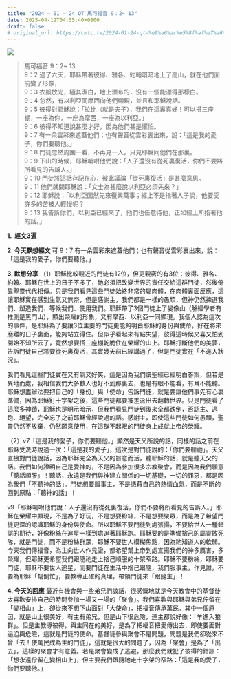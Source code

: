 ```yaml
---
title: "2024 – 01 – 24 QT 馬可福音 9：2~ 13"
date: 2025-04-12T04:55:40+0800
draft: false
# original_url: https://cmtc.tw/2024-01-24-qt-%e9%a6%ac%e5%8f%af%e7%a6%8f%e9%9f%b3-9%ef%bc%9a2-13
---
```


![](/images/qt.jpg)
> 馬可福音 9：2~ 13  
> 9：2 過了六天，耶穌帶著彼得、雅各、約翰暗暗地上了高山，就在他們面前變了形像，  
> 9：3 衣服放光，極其潔白，地上漂布的，沒有一個能漂得那樣白。  
> 9：4 忽然，有以利亞同摩西向他們顯現，並且和耶穌說話。  
> 9：5 彼得對耶穌說：「拉比（就是夫子），我們在這裏真好！可以搭三座棚，一座為你，一座為摩西，一座為以利亞。」  
> 9：6 彼得不知道說甚麼才好，因為他們甚是懼怕。  
> 9：7 有一朵雲彩來遮蓋他們；也有聲音從雲彩裏出來，說：「這是我的愛子，你們要聽他。」  
> 9：8 門徒忽然周圍一看，不再見一人，只見耶穌同他們在那裏。  
> 9：9 下山的時候，耶穌囑咐他們說：「人子還沒有從死裏復活，你們不要將所看見的告訴人。」  
> 9：10 門徒將這話存記在心，彼此議論「從死裏復活」是甚麼意思。  
> 9：11 他們就問耶穌說：「文士為甚麼說以利亞必須先來？」  
> 9：12 耶穌說：「以利亞固然先來復興萬事；經上不是指著人子說，他要受許多的苦被人輕慢呢？  
> 9：13 我告訴你們，以利亞已經來了，他們也任意待他，正如經上所指著他的話。」

**1.  經文3遍**

**2. 今天默想經文**
可 9：7 有一朵雲彩來遮蓋他們；也有聲音從雲彩裏出來，說：「這是我的愛子，你們要聽他。」

**3. 默想分享**
（1）耶穌比較親近的門徒有12位，但更親密的有3位：彼得、雅各、約翰。耶穌在世上的日子不多了，祂必須把改變世界的責任交給這群門徒，然後倚靠聖靈代代相傳。只是我們看見這些門徒始終非常的屬肉體，在肉體裏面反應，這讓耶穌實在感到生氣又無奈，但是感謝主，我們都是一樣的愚頑，但神仍然揀選我們、塑造我們、等候我們、使用我們。耶穌帶了3個門徒上了變像山（解經學者有推測是黑門山），顯出榮耀的形象，又有摩西、以利亞一同顯現。我個人認為這次的事件，是耶穌為了要讓3位主要的門徒更能夠明白耶穌的身份與使命，好在將來磨難的日子裏面，能夠站立得住。但似乎看起來有點失望，彼得這時候又喜又怕到開始不知所云了，竟然想要搭三座棚乾脆住在榮耀的山上。耶穌打斷他們的美夢，告訴門徒自己將要從死裏復活，其實幾天前已經講過了，但是門徒實在「不進入狀況」。

我們看見這些門徒實在又有氣又好笑，這是因為我們讀聖經已經明白答案，但若是異地而處，我相信我們大多數人也好不到那裏去，也是有眼不能看，有耳不能聽。耶穌想盡辦法要把自己的「身份」與「使命」告訴門徒，就是要讓他們事先有心裏準備，因為耶穌釘十字架之後，這些門徒都要被差派出去翻轉世界。只是門徒看了這麼多神蹟，耶穌也是明示暗示，但我們看見門徒到後來全都跌倒，否認主、逃跑、絕望，完全忘了之前耶穌曾經說過的話。感謝主，即使這些門徒如何愚頑，聖靈仍然不放棄，仍然願意使用，在這群不起眼的門徒身上成就上帝的榮耀。

（2）v7「這是我的愛子，你們要聽他。」顯然是天父所說的話，同樣的話之前在耶穌受洗時說過一次：「這是我的愛子」，這次是對門徒說的：「你們要聽祂」。天父直接對門徒說話，因為耶穌完全為天父的旨意而活，聽耶穌的話，就是聽天父的話。我們如何證明自己是愛神的，不是因為參加很多宗教聚會，而是因為我們願意「聽話順服」！聽話，永遠是我們與神建立關係的一切基礎，一切的罪惡，都是因為我們「不聽神的話」。門徒想要服事主，不是憑藉自己的熱情血氣，而是不斷的回到原點：「聽神的話」！

v9「耶穌囑咐他們說：人子還沒有從死裏復活，你們不要將所看見的告訴人。」耶穌在榮耀中顯現，不是為了好玩，不是想要粉絲，不是想要聚眾，而是為了希望門徒更深的認識耶穌的身份與使命。所以耶穌不要門徒到處張揚，不要給世人一種錯誤的期待，好像粉絲在追星一樣到處追著耶穌跑。耶穌要的是準備捨己的屬靈敢死隊，就是門徒，而不是粉絲群眾，耶穌不要世人模糊焦點，因為祂知道人的軟弱。今天我們傳福音，為主向世人作見證，都希望幫上帝到處宣揚我們的神多厲害，多榮耀，但耶穌更希望我們跟隨祂走上捨己順服的十架窄路。耶穌不要粉絲，耶穌要門徒，耶穌不要世人追星，而要門徒在生活中捨己跟隨，我們服事主，作見證，不要為耶穌「幫倒忙」，要教導正確的真理，帶領門徒來「跟隨主」！

**4. 今天的回應**
最近有機會與一些弟兄們談話，很感慨地就是今天教會中的基督徒太喜歡安排自己的時間參加一場又一場的「聚會」。我們喜歡與耶穌與弟兄佇留在「變相山」上，卻從來不想下山面對「大使命」，把福音傳承萬民。其中一個原因，就是山上很美好，有主有弟兄，但是山下很危險，連主都說好像：「羊進入狼群」。但是主教導彼得，與主同在的美好，是為了把福音把愛傳出去，即使要面對逼迫與危險，這就是門徒的使命。基督徒參與聚會不是問題，問題是我們卻從來不曾「去！使萬民成為主的門徒」，這就是很大的問題了，因為「聚會」是為了「出去」，這樣的聚會才有意義。若是聚會變成了逃避，那麼我們就犯了彼得的錯謬：「想永遠佇留在變相山上」，但主要我們跟隨祂走十字架的窄路：「這是我的愛子，你們要聽他。」
